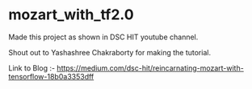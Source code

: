 # mozart_with_tf2.0

Made this project as shown in DSC HIT youtube channel.

Shout out to Yashashree Chakraborty for making the tutorial.

Link to Blog :- https://medium.com/dsc-hit/reincarnating-mozart-with-tensorflow-18b0a3353dff
